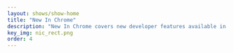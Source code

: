 ```yaml
---
layout: shows/show-home
title: "New In Chrome"
description: "New In Chrome covers new developer features available in the latest stable release."
key_img: nic_rect.png
order: 4
---
```

